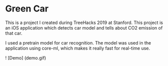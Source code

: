 # Green Car
This is a project I created during TreeHacks 2019 at Stanford. This project is an iOS application which detects car model and tells about CO2 emission of that car.

I used a pretrain model for car recognition. The model was used in the application using core-ml, which makes it really fast for real-time use.

! [Demo] (demo.gif)
